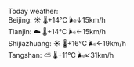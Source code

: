 Today weather:  
Beijing: ☀️   🌡️+14°C 🌬️↓15km/h  
Tianjin: ☁️   🌡️+14°C 🌬️←15km/h  
Shijiazhuang: ☀️   🌡️+16°C 🌬️←19km/h  
Tangshan: ⛅️  🌡️+11°C 🌬️↙31km/h  
